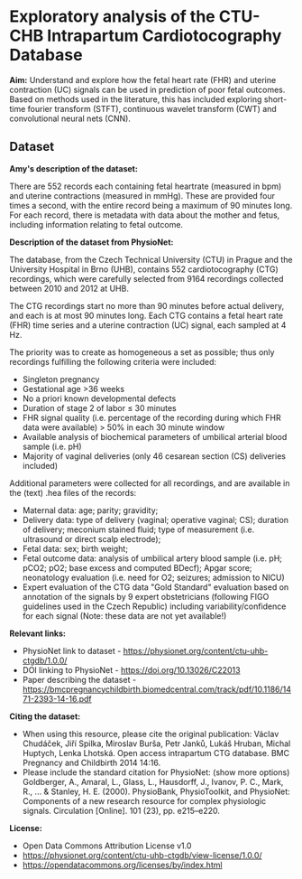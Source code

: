 # Exploratory analysis of the CTU-CHB Intrapartum Cardiotocography Database

**Aim:** Understand and explore how the fetal heart rate (FHR) and uterine contraction (UC) signals can be used in prediction of poor fetal outcomes. Based on methods used in the literature, this has included exploring short-time fourier transform (STFT), continuous wavelet transform (CWT) and convolutional neural nets (CNN).

## Dataset

**Amy's description of the dataset:**

There are 552 records each containing fetal heartrate (measured in bpm) and uterine contractions (measured in mmHg). These are provided four times a second, with the entire record being a maximum of 90 minutes long. For each record, there is metadata with data about the mother and fetus, including information relating to fetal outcome.

**Description of the dataset from PhysioNet:**

The database, from the Czech Technical University (CTU) in Prague and the University Hospital in Brno (UHB), contains 552 cardiotocography (CTG) recordings, which were carefully selected from 9164 recordings collected between 2010 and 2012 at UHB.

The CTG recordings start no more than 90 minutes before actual delivery, and each is at most 90 minutes long. Each CTG contains a fetal heart rate (FHR) time series and a uterine contraction (UC) signal, each sampled at 4 Hz.

The priority was to create as homogeneous a set as possible; thus only recordings fulfilling the following criteria were included:

* Singleton pregnancy
* Gestational age >36 weeks
* No a priori known developmental defects
* Duration of stage 2 of labor ≤ 30 minutes
* FHR signal quality (i.e. percentage of the recording during which FHR data were available) > 50% in each 30 minute window
* Available analysis of biochemical parameters of umbilical arterial blood sample (i.e. pH)
* Majority of vaginal deliveries (only 46 cesarean section (CS) deliveries included)

Additional parameters were collected for all recordings, and are available in the (text) .hea files of the records:

* Maternal data: age; parity; gravidity;
* Delivery data: type of delivery (vaginal; operative vaginal; CS); duration of delivery; meconium stained fluid; type of measurement (i.e. ultrasound or direct scalp electrode);
* Fetal data: sex; birth weight;
* Fetal outcome data: analysis of umbilical artery blood sample (i.e. pH; pCO2; pO2; base excess and computed BDecf); Apgar score; neonatology evaluation (i.e. need for O2; seizures; admission to NICU)
* Expert evaluation of the CTG data "Gold Standard" evaluation based on annotation of the signals by 9 expert obstetricians (following FIGO guidelines used in the Czech Republic) including variability/confidence for each signal (Note: these data are not yet available!)

**Relevant links:**
* PhysioNet link to dataset - https://physionet.org/content/ctu-uhb-ctgdb/1.0.0/
* DOI linking to PhysioNet - https://doi.org/10.13026/C22013
* Paper describing the dataset - https://bmcpregnancychildbirth.biomedcentral.com/track/pdf/10.1186/1471-2393-14-16.pdf

**Citing the dataset:**
* When using this resource, please cite the original publication: Václav Chudáček, Jiří Spilka, Miroslav Burša, Petr Janků, Lukáš Hruban, Michal Huptych, Lenka Lhotská. Open access intrapartum CTG database. BMC Pregnancy and Childbirth 2014 14:16.
* Please include the standard citation for PhysioNet: (show more options) Goldberger, A., Amaral, L., Glass, L., Hausdorff, J., Ivanov, P. C., Mark, R., ... & Stanley, H. E. (2000). PhysioBank, PhysioToolkit, and PhysioNet: Components of a new research resource for complex physiologic signals. Circulation [Online]. 101 (23), pp. e215–e220.

**License:**
* Open Data Commons Attribution License v1.0 
* https://physionet.org/content/ctu-uhb-ctgdb/view-license/1.0.0/
* https://opendatacommons.org/licenses/by/index.html